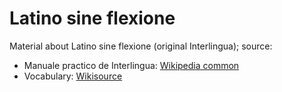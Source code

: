 # Latino sine flexione

Material about Latino sine flexione (original Interlingua); source:

* Manuale practico de Interlingua: [Wikipedia common](https://commons.wikimedia.org/wiki/File:Manuale_Practico.pdf)
* Vocabulary: [Wikisource](https://wikisource.org/wiki/Vocabulario_commune_ad_latino-italiano-fran%C3%A7ais-English-deutsch_pro_usu_de_interlinguistas)
